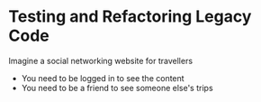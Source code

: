 # Testing and Refactoring Legacy Code

Imagine a social networking website for travellers

 * You need to be logged in to see the content
 * You need to be a friend to see someone else's trips